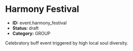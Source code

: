 # Harmony Festival

- **ID:** event.harmony_festival
- **Status:** draft
- **Category:** GROUP

Celebratory buff event triggered by high local soul diversity.
